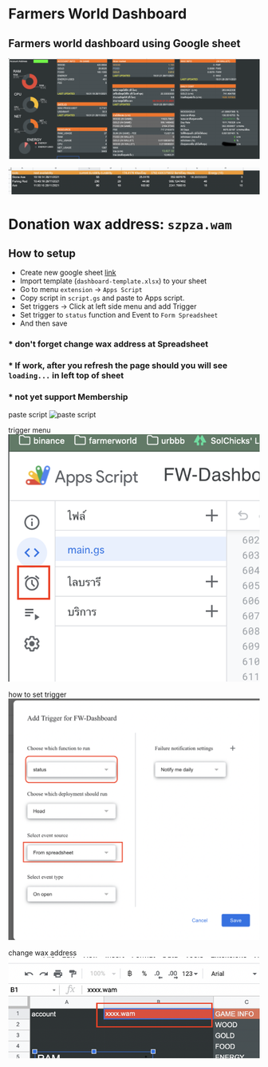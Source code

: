 # Farmers World Dashboard

## Farmers world dashboard using Google sheet
![Summery](https://github.com/moomdate/farmers-world-dashboard/blob/master/img/summary.png)

![Tools](https://github.com/moomdate/farmers-world-dashboard/blob/master/img/tools.png)

# Donation wax address: `szpza.wam`


## How to setup
- Create new google sheet [link](https://docs.google.com/spreadsheets/u/0/)
- Import template (`dashboard-template.xlsx`) to your sheet
- Go to menu `extension` -> `Apps Script`
- Copy script in `script.gs` and paste to Apps script.
- Set triggers -> Click at left side menu and add Trigger
- Set trigger to `status` function and Event to `Form Spreadsheet`
- And then save



### * don't forget change wax address at Spreadsheet
### * If work, after you refresh the page should you will see `loading...` in left top of sheet
### * not yet support Membership
paste script
![paste script](https://github.com/moomdate/farmers-world-dashboard/blob/master/img/paste-script.png)

trigger menu
![trigger menu](https://github.com/moomdate/farmers-world-dashboard/blob/master/img/apps-script-menu.png)

how to set trigger
![trigger](https://github.com/moomdate/farmers-world-dashboard/blob/master/img/trigger.png)

change wax address
![Change account address](https://github.com/moomdate/farmers-world-dashboard/blob/master/img/change-address.png)

